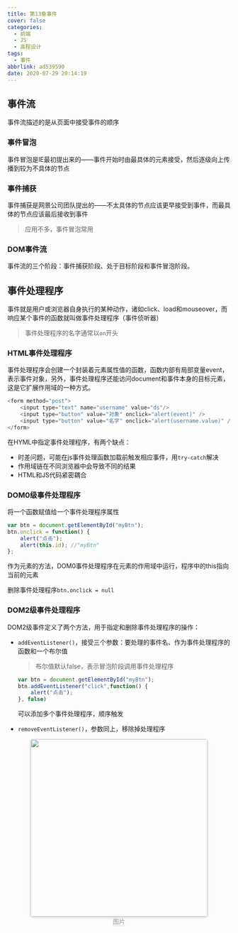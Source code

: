```yaml
---
title: 第13章事件
cover: false
categories:
  - 前端
  - JS
  - 高程设计
tags:
  - 事件
abbrlink: ad539590
date: 2020-07-29 20:14:19
---
```

## 事件流
事件流描述的是从页面中接受事件的顺序
### 事件冒泡
事件冒泡是IE最初提出来的——事件开始时由最具体的元素接受，然后逐级向上传播到较为不具体的节点
### 事件捕获
事件捕获是网景公司团队提出的——不太具体的节点应该更早接受到事件，而最具体的节点应该最后接收到事件
> 应用不多，事件冒泡常用

### DOM事件流
事件流的三个阶段：事件捕获阶段、处于目标阶段和事件冒泡阶段。
## 事件处理程序
事件就是用户或浏览器自身执行的某种动作，诸如click、load和mouseover，而响应某个事件的函数就叫做事件处理程序（事件侦听器）
> 事件处理程序的名字通常以`on`开头

### HTML事件处理程序
事件处理程序会创建一个封装着元素属性值的函数，函数内部有局部变量event，表示事件对象，另外，事件处理程序还能访问document和事件本身的目标元素，这是它扩展作用域的一种方式。
```js
<form method="post">
	<input type="text" name="username" value="ds"/>
	<input type="button" value="对象" onclick="alert(event)" />
	<input type="button" value="名字" onclick="alert(username.value)" />
</form>
```
在HYML中指定事件处理程序，有两个缺点：
- 时差问题，可能在js事件处理函数加载前触发相应事件，用`try-catch`解决
- 作用域链在不同浏览器中会导致不同的结果
- HTML和JS代码紧密耦合

### DOM0级事件处理程序
将一个函数赋值给一个事件处理程序属性
```js
var btn = document.getElementById("myBtn");
btn.onclick = function() {
	alert("点击");
	alert(this.id);	//"myBtn"
};
```
作为元素的方法，DOM0事件处理程序在元素的作用域中运行，程序中的this指向当前的元素

删除事件处理程序`btn.onclick = null`
### DOM2级事件处理程序
DOM2级事件定义了两个方法，用于指定和删除事件处理程序的操作：
- `addEventListener()`，接受三个参数：要处理的事件名、作为事件处理程序的函数和一个布尔值
	> 布尔值默认false，表示冒泡阶段调用事件处理程序

	```js
	var btn = document.getElementById("myBtn");
	btn.addEventListener("click",function() {
		alert("点击");
	}, false)
	```
	可以添加多个事件处理程序，顺序触发

- `removeEventListener()`，参数同上，移除掉处理程序











<center>
    <img style="border-radius: 0.3125em;
    box-shadow: 0 2px 4px 0 rgba(34,36,38,.12),0 2px 10px 0 rgba(34,36,38,.08);display:inline;margin:0" 
    src="" width=400 />
    <br>
    <div style="color:orange; border-bottom: 1px solid #d9d9d9;
    display: inline-block;
    color: #999;">图片</div>
</center>
